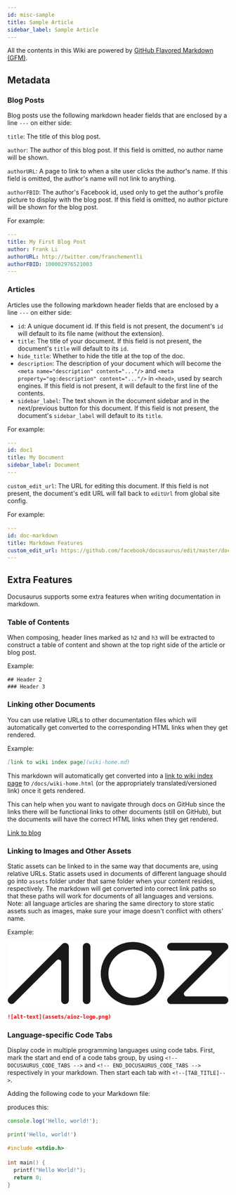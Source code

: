 ```yaml
---
id: misc-sample
title: Sample Article
sidebar_label: Sample Article
---
```


All the contents in this Wiki are powered by [GitHub Flavored Markdown (GFM)](https://guides.github.com/features/mastering-markdown/).

## Metadata

### Blog Posts

Blog posts use the following markdown header fields that are enclosed by a line `---` on either side:

`title`: The title of this blog post.

`author`: The author of this blog post. If this field is omitted, no author name will be shown.

`authorURL`: A page to link to when a site user clicks the author's name. If this field is omitted, the author's name will not link to anything.

`authorFBID`: The author's Facebook id, used only to get the author's profile picture to display with the blog post. If this field is omitted, no author picture will be shown for the blog post.

For example:

```yaml
---
title: My First Blog Post
author: Frank Li
authorURL: http://twitter.com/franchementli
authorFBID: 100002976521003
---

```

### Articles

Articles use the following markdown header fields that are enclosed by a line `---` on either side:

- `id`: A unique document id. If this field is not present, the document's `id` will default to its file name (without the extension).
- `title`: The title of your document. If this field is not present, the document's `title` will default to its `id`.
- `hide_title`: Whether to hide the title at the top of the doc.
- `description`: The description of your document which will become the `<meta name="description" content="..."/>` and `<meta property="og:description" content="..."/>` in `<head>`, used by search engines. If this field is not present, it will default to the first line of the contents.
- `sidebar_label`: The text shown in the document sidebar and in the next/previous button for this document. If this field is not present, the document's `sidebar_label` will default to its `title`.

For example:

```yaml
---
id: doc1
title: My Document
sidebar_label: Document
---

```

`custom_edit_url`: The URL for editing this document. If this field is not present, the document's edit URL will fall back to `editUrl` from global site config.

For example:

```yaml
---
id: doc-markdown
title: Markdown Features
custom_edit_url: https://github.com/facebook/docusaurus/edit/master/docs/api-doc-markdown.md
---

```

## Extra Features

Docusaurus supports some extra features when writing documentation in markdown.

### Table of Contents

When composing, header lines marked as `h2` and `h3` will be extracted to construct a table of content and shown at the top right side of the article or blog post.

Example:

```
## Header 2
### Header 3
```

### Linking other Documents

You can use relative URLs to other documentation files which will automatically get converted to the corresponding HTML links when they get rendered.

Example:

```md
[link to wiki index page](wiki-home.md)
```

This markdown will automatically get converted into a [link to wiki index page](wiki-home.md) to `/docs/wiki-home.html` (or the appropriately translated/versioned link) once it gets rendered.  

This can help when you want to navigate through docs on GitHub since the links there will be functional links to other documents (still on GitHub), but the documents will have the correct HTML links when they get rendered.

[Link to blog](../../blog)

### Linking to Images and Other Assets

Static assets can be linked to in the same way that documents are, using relative URLs. Static assets used in documents of different language should go into `assets` folder under that same folder when your content resides, respectively. The markdown will get converted into correct link paths so that these paths will work for documents of all languages and versions.  Note: all language articles are sharing the same directory to store static assets such as images, make sure your image doesn't conflict with others' name.

Example:

![AIOZ.AI Logo](assets/aioz-logo.png)

```md
![alt-text](assets/aioz-logo.png)
```

### Language-specific Code Tabs

Display code in multiple programming languages using code tabs. First, mark the start and end of a code tabs group, by using `<!-- DOCUSAURUS_CODE_TABS -->` and `<!-- END_DOCUSAURUS_CODE_TABS -->` respectively in your markdown. Then start each tab with `<!--[TAB_TITLE]-->`.

Adding the following code to your Markdown file:

<script src="https://gist.github.com/yangshun/d36d04f383c40beb3f31dd2a16666f6c.js"></script>

produces this:

<!--DOCUSAURUS_CODE_TABS-->

<!--JavaScript-->

```js
console.log('Hello, world!');
```

<!--Python-->

```py
print('Hello, world!')
```

<!--C-->

```C
#include <stdio.h>

int main() {
  printf("Hello World!");
  return 0;
}
```

<!--END_DOCUSAURUS_CODE_TABS-->

